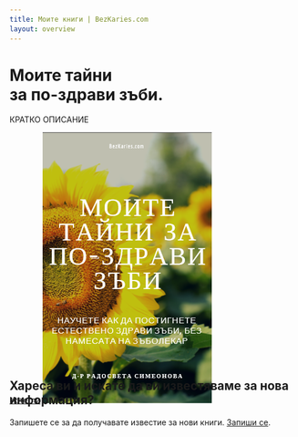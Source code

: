 ```yaml
---
title: Моите книги | BezKaries.com
layout: overview
---
```


<div class="wrapper feature" style="height:520px;">
  <h1>
    Моите тайни <br />
    за по-здрави зъби.
  </h1>
  <p class="intro">КРАТКО ОПИСАНИЕ</p>
  <a href="/books/DrR.Simeonova-Moite_taini_za_po-zdravi_zybi.pdf" target="book_bezkaries" class="button">Изтегли</a>
  <img src="/images/books/tajni.png" class="toothfairy" alt="моите тайни за по-здрави зъби" />
</div>


<div class="full-width dev-program-callout">
  <div class="wrapper">
    <h2>Хареса ви и искате да ви известяваме за нова информация?</h2>
    <p>Запишете се за да получавате известие за нови книги. <a href="LINK" target="zapisvane_bezkaries">Запиши се</a>.</p>
  </div>
</div>
